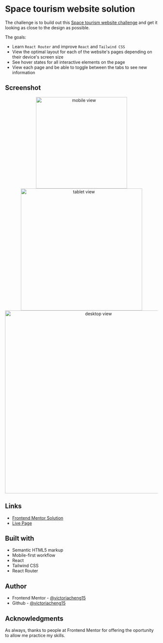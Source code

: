 # Space tourism website solution

The challenge is to build out this [Space tourism website challenge](https://www.frontendmentor.io/challenges/space-tourism-multipage-website-gRWj1URZ3) and get it looking as close to the design as possible.

The goals:

- Learn `React Router` and improve `React` and `Tailwind CSS`
- View the optimal layout for each of the website's pages depending on their device's screen size
- See hover states for all interactive elements on the page
- View each page and be able to toggle between the tabs to see new information

## Screenshot

<div align="center">
  <img src="https://user-images.githubusercontent.com/35031228/148137582-7a9a91f6-9129-43be-ae9a-1b8d25c015db.png" alt="mobile view" width="300"/>
  <img src="https://user-images.githubusercontent.com/35031228/148137584-07bf82f0-69d5-4513-aa3b-c01cb89645cf.png" alt="tablet view" width="400"/>
  <img src="https://user-images.githubusercontent.com/35031228/148599848-9358c011-3db4-4a6a-8680-e74d5fad291b.png" alt="desktop view" width="600"/>
</div>

## Links

- [Frontend Mentor Solution](https://www.frontendmentor.io/challenges/space-tourism-multipage-website-gRWj1URZ3/hub/space-tourism-built-with-react-router-react-and-tailwind-46DS14ast)
- [Live Page](https://fem-space-tourism-vc.vercel.app/)

## Built with

- Semantic HTML5 markup
- Mobile-first workflow
- React
- Tailwind CSS
- React Router

## Author

- Frontend Mentor - [@victoriacheng15](https://www.frontendmentor.io/profile/victoriacheng15)
- Github - [@victoriacheng15](https://github.com/victoriacheng15)

## Acknowledgments

As always, thanks to people at Frontend Mentor for offering the oportunity to allow me practice my skills.
